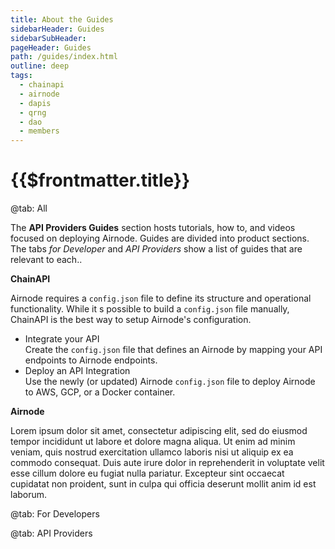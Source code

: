 ```yaml
---
title: About the Guides
sidebarHeader: Guides
sidebarSubHeader:
pageHeader: Guides
path: /guides/index.html
outline: deep
tags:
  - chainapi
  - airnode
  - dapis
  - qrng
  - dao
  - members
---
```


<PageHeader/>

# {{$frontmatter.title}}

<Tabs>

@tab: All

The **API Providers Guides** section hosts tutorials, how to, and videos focused
on deploying Airnode. Guides are divided into product sections. The tabs _for
Developer_ and _API Providers_ show a list of guides that are relevant to each..

**ChainAPI**

Airnode requires a `config.json` file to define its structure and operational
functionality. While it s possible to build a `config.json` file manually,
ChainAPI is the best way to setup Airnode's configuration.

- Integrate your API <br/>Create the `config.json` file that defines an Airnode
  by mapping your API endpoints to Airnode endpoints.
- Deploy an API Integration <br/>Use the newly (or updated) Airnode
  `config.json` file to deploy Airnode to AWS, GCP, or a Docker container.

**Airnode**

Lorem ipsum dolor sit amet, consectetur adipiscing elit, sed do eiusmod tempor
incididunt ut labore et dolore magna aliqua. Ut enim ad minim veniam, quis
nostrud exercitation ullamco laboris nisi ut aliquip ex ea commodo consequat.
Duis aute irure dolor in reprehenderit in voluptate velit esse cillum dolore eu
fugiat nulla pariatur. Excepteur sint occaecat cupidatat non proident, sunt in
culpa qui officia deserunt mollit anim id est laborum.

@tab: For Developers

@tab: API Providers

</Tabs>

